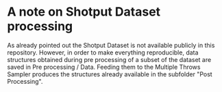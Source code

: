 # A note on Shotput Dataset processing
As already pointed out the Shotput Dataset is not available publicly in this repository. However, in order to make everything reproducible, data structures obtained during
pre processing of a subset of the dataset are saved in Pre processing / Data. Feeding them to the Multiple Throws Sampler produces the structures already available in the subfolder "Post Processing".
